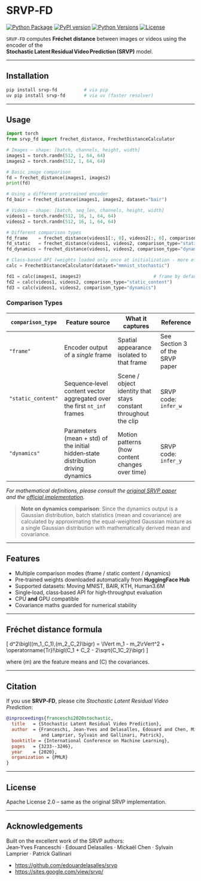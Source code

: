 # SRVP‑FD

[![Python Package](https://github.com/nkiyohara/srvp-fd/actions/workflows/python-package.yml/badge.svg)](https://github.com/nkiyohara/srvp-fd/actions/workflows/python-package.yml)
[![PyPI version](https://badge.fury.io/py/srvp-fd.svg)](https://badge.fury.io/py/srvp-fd)
[![Python Versions](https://img.shields.io/pypi/pyversions/srvp-fd.svg)](https://pypi.org/project/srvp-fd/)
[![License](https://img.shields.io/github/license/nkiyohara/srvp-fd.svg)](https://github.com/nkiyohara/srvp-fd/blob/main/LICENSE)

`SRVP‑FD` computes **Fréchet distance** between images or videos using the encoder of the  
**Stochastic Latent Residual Video Prediction (SRVP)** model.

---

## Installation

```bash
pip install srvp-fd          # via pip
uv pip install srvp-fd       # via uv (faster resolver)
```

---

## Usage

```python
import torch
from srvp_fd import frechet_distance, FrechetDistanceCalculator

# Images – shape: [batch, channels, height, width]
images1 = torch.randn(512, 1, 64, 64)
images2 = torch.randn(512, 1, 64, 64)

# Basic image comparison
fd = frechet_distance(images1, images2)
print(fd)

# Using a different pretrained encoder
fd_bair = frechet_distance(images1, images2, dataset="bair")

# Videos – shape: [batch, seq_len, channels, height, width]
videos1 = torch.randn(512, 16, 1, 64, 64)
videos2 = torch.randn(512, 16, 1, 64, 64)

# Different comparison types
fd_frame    = frechet_distance(videos1[:, 0], videos2[:, 0], comparison_type="frame")
fd_static   = frechet_distance(videos1, videos2, comparison_type="static_content")
fd_dynamics = frechet_distance(videos1, videos2, comparison_type="dynamics")

# Class-based API (weights loaded only once at initialization - more efficient for multiple calculations)
calc = FrechetDistanceCalculator(dataset="mmnist_stochastic")

fd1 = calc(images1, images2)                           # frame by default
fd2 = calc(videos1, videos2, comparison_type="static_content")
fd3 = calc(videos1, videos2, comparison_type="dynamics")
```

### Comparison Types

| `comparison_type` | Feature source | What it captures | Reference |
|-------------------|---------------|------------------|-----------|
| `"frame"` | Encoder output of a *single* frame | Spatial appearance isolated to that frame | See Section 3 of the SRVP paper |
| `"static_content"` | Sequence‑level content vector aggregated over the first `nt_inf` frames | Scene / object identity that stays constant throughout the clip | SRVP code: `infer_w` |
| `"dynamics"` | Parameters (mean + std) of the initial hidden‑state distribution driving dynamics | Motion patterns (how content changes over time) | SRVP code: `infer_y` |

*For mathematical definitions, please consult the [original SRVP paper](https://arxiv.org/abs/2002.08935)  
and the [official implementation](https://github.com/edouardelasalles/srvp).* 

> **Note on dynamics comparison**: Since the dynamics output is a Gaussian distribution, batch statistics (mean and covariance) are calculated by approximating the equal-weighted Gaussian mixture as a single Gaussian distribution with mathematically derived mean and covariance.

---

## Features

* Multiple comparison modes (frame / static content / dynamics)  
* Pre‑trained weights downloaded automatically from **HuggingFace Hub**  
* Supported datasets: Moving MNIST, BAIR, KTH, Human3.6M  
* Single‑load, class‑based API for high‑throughput evaluation  
* CPU **and** GPU compatible  
* Covariance maths guarded for numerical stability  

---

## Fréchet distance formula

\[
d^2\bigl((m_1,\,C_1),(m_2,\,C_2)\bigr)
= \lVert m_1 - m_2\rVert^2 + \operatorname{Tr}\!\bigl(C_1 + C_2 - 2\sqrt{C_1C_2}\bigr)
\]

where \(m\) are the feature means and \(C\) the covariances.

---

## Citation

If you use **SRVP‑FD**, please cite *Stochastic Latent Residual Video Prediction*:

```bibtex
@inproceedings{franceschi2020stochastic,
  title   = {Stochastic Latent Residual Video Prediction},
  author  = {Franceschi, Jean-Yves and Delasalles, Edouard and Chen, Mickael
             and Lamprier, Sylvain and Gallinari, Patrick},
  booktitle = {International Conference on Machine Learning},
  pages   = {3233--3246},
  year    = {2020},
  organization = {PMLR}
}
```

---

## License

Apache License 2.0 – same as the original SRVP implementation.

---

## Acknowledgements

Built on the excellent work of the SRVP authors:  
Jean‑Yves Franceschi · Edouard Delasalles · Mickaël Chen · Sylvain Lamprier · Patrick Gallinari  

* <https://github.com/edouardelasalles/srvp>  
* <https://sites.google.com/view/srvp/>

